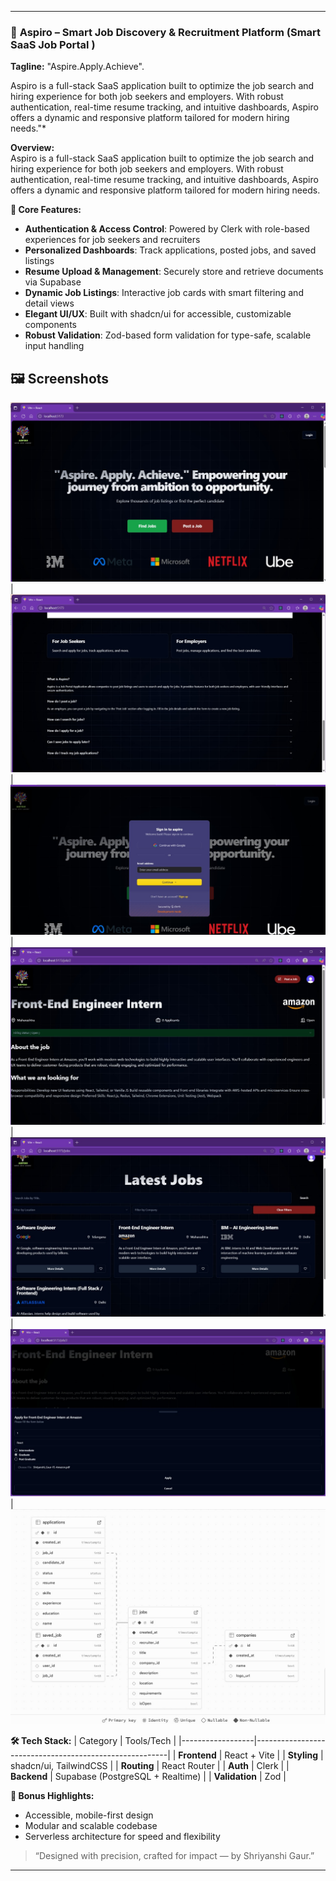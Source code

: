 
---

### 💼 **Aspiro** – Smart Job Discovery & Recruitment Platform   (Smart SaaS Job Portal )
**Tagline:** "Aspire.Apply.Achieve".

Aspiro is a full-stack SaaS application built to optimize the job search and hiring experience for both job seekers and employers. With robust authentication, real-time resume tracking, and intuitive dashboards, Aspiro offers a dynamic and responsive platform tailored for modern hiring needs."*

**Overview:**  
Aspiro is a full-stack SaaS application built to optimize the job search and hiring experience for both job seekers and employers. With robust authentication, real-time resume tracking, and intuitive dashboards, Aspiro offers a dynamic and responsive platform tailored for modern hiring needs.

**🔑 Core Features:**
- **Authentication & Access Control**: Powered by Clerk with role-based experiences for job seekers and recruiters  
- **Personalized Dashboards**: Track applications, posted jobs, and saved listings  
- **Resume Upload & Management**: Securely store and retrieve documents via Supabase  
- **Dynamic Job Listings**: Interactive job cards with smart filtering and detail views  
- **Elegant UI/UX**: Built with shadcn/ui for accessible, customizable components  
- **Robust Validation**: Zod-based form validation for type-safe, scalable input handling

## 🖼️ Screenshots


![Landing](./screenshots/Landingpg1.jpg) | 
![Employer](./screenshots/Landingpage2.jpg) | 
![ClerkAuthentication](./screenshots/Clerk-authetication.jpg) |
![job posting](./screenshots/jobposting.jpg) |
![job listings](./screenshots/joblistings.jpg) |
![applying](./screenshots/applying.jpg) |
![Supabase](./screenshots/SupabaseTables.jpg) 



**🛠️ Tech Stack:**
| Category          | Tools/Tech                                             |
|------------------|--------------------------------------------------------|
| **Frontend**      | React + Vite                                           |
| **Styling**       | shadcn/ui, TailwindCSS                     |
| **Routing**       | React Router                                           |
| **Auth**          | Clerk                                                  |
| **Backend**       | Supabase (PostgreSQL + Realtime)                       |
| **Validation**    | Zod                                                    |


**🌟 Bonus Highlights:**
- Accessible, mobile-first design  
- Modular and scalable codebase  
- Serverless architecture for speed and flexibility

> “Designed with precision, crafted for impact — by Shriyanshi Gaur.”

---
